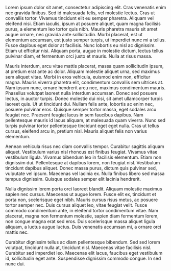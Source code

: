 Lorem ipsum dolor sit amet, consectetur adipiscing elit. Cras venenatis enim nec gravida finibus. Sed id malesuada felis, vel molestie lectus. Cras ut convallis tortor. Vivamus tincidunt elit eu semper pharetra. Aliquam vel eleifend nisi. Etiam iaculis, ipsum at posuere aliquet, quam magna facilisis purus, a elementum leo tortor quis nibh. Mauris pharetra mauris sit amet augue ornare, nec gravida ante sollicitudin. Morbi placerat, est ut elementum accumsan, est justo semper turpis, ut imperdiet nunc mi a tellus. Fusce dapibus eget dolor at facilisis. Nunc lobortis eu nisl ac dignissim. Etiam ut efficitur nisi. Aliquam porta, augue in molestie dictum, lectus tellus pulvinar diam, et fermentum orci justo et mauris. Nulla at risus massa.

Mauris interdum, arcu vitae mattis placerat, massa quam sollicitudin ipsum, at pretium erat ante ac dolor. Aliquam molestie aliquet urna, sed maximus sem aliquet vitae. Morbi in eros vehicula, euismod enim non, efficitur magna. Mauris viverra pharetra elit, condimentum convallis sem ultrices at. Nam ipsum nunc, ornare hendrerit arcu nec, maximus condimentum mauris. Phasellus volutpat laoreet nulla interdum accumsan. Donec sed posuere lectus, in auctor turpis. Donec molestie dui nisi, sit amet ullamcorper turpis laoreet quis. Ut ut tincidunt dui. Nullam felis ante, lobortis ac enim nec, posuere pulvinar eros. Quisque semper tortor massa, eget sodales arcu feugiat nec. Praesent feugiat lacus in sem faucibus dapibus. Nam pellentesque mauris id lacus aliquam, at malesuada quam viverra. Nunc sed turpis pulvinar tortor pellentesque tincidunt eget eget nulla. Cras ut tellus cursus, eleifend arcu in, pretium nisl. Mauris aliquet felis non varius elementum.

Aenean vehicula risus nec diam convallis tempor. Curabitur sagittis aliquam aliquet. Vestibulum varius nisl rhoncus est finibus feugiat. Vivamus vitae vestibulum ligula. Vivamus bibendum leo in facilisis elementum. Etiam non dignissim dui. Pellentesque at dapibus lorem, non feugiat nisl. Vestibulum tincidunt dapibus aliquet. Donec massa purus, dictum quis pulvinar sed, vulputate vel ipsum. Maecenas vel lacinia ex. Nulla finibus libero sed massa tempus dignissim. Quisque sodales semper elit lacinia hendrerit.

Nulla dignissim lorem porta orci laoreet blandit. Aliquam molestie maximus sapien nec cursus. Maecenas ut augue lorem. Fusce elit ex, tincidunt et porta non, scelerisque eget nibh. Mauris cursus risus metus, ac posuere tortor semper nec. Duis cursus aliquet leo, vitae feugiat velit. Fusce commodo condimentum ante, in eleifend tortor condimentum vitae. Nam placerat, magna non fermentum molestie, sapien diam fermentum lorem, non congue magna erat sed eros. Duis scelerisque massa aliquet ligula aliquam, a luctus augue luctus. Duis venenatis accumsan mi, a ornare orci mattis nec.

Curabitur dignissim tellus ac diam pellentesque bibendum. Sed sed lorem volutpat, tincidunt nulla at, tincidunt nisl. Maecenas vitae facilisis nisl. Curabitur sed imperdiet leo. Maecenas elit lacus, faucibus eget vestibulum id, sollicitudin eget ante. Suspendisse dignissim commodo congue. In sed nunc dui. 
